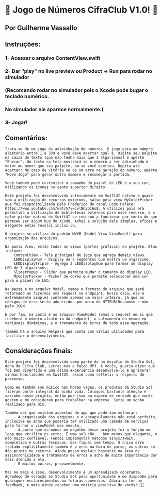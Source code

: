 #  🤘 Jogo de Números CifraClub V1.0! 🤘
##      Por Guilherme Vassallo

## Instruções:

### 1- Acessar o arquivo ContentView.swift
### 2- Dar "play" no live preview ou Product -> Run para rodar no simulador
###         (Recomendo rodar no simulador pois o Xcode pode bugar o teclado numérico.
###         No simulador ele aparece normalmente.)
### 3- Jogar!

## Comentários:

    Trata-se de um jogo de adivinhação de números. O jogo gera um número aleatório entre 1 e 300 e você deve acertar qual é. Digite seu palpite na caixa de texto (que não tenha mais que 3 algarismos) e aperte "Enviar". Um texto na tela mostrará se o número a ser adivinhado é maior ou menor que seu palpite, ou se você acertou. Repita até acertar! No caso de vitória ou de um erro na geração do número, aperte "Novo Jogo" para gerar outro número e recomeçar a partida.
    
    Você também pode customizar o tamanho do painel de LED e a sua cor, utilizando os ícones no canto superior direito!
    
    Este projeto foi desenvolvido inteiramente em SwiftUI nativo e quase sem a utilização de recursos externos, salvo pela view MyColorPicker que foi disponibilizada pelo Frederico do canal Code Palace: https://www.youtube.com/watch?v=cvlNnyDi6o8. A utilizei pois era permitida a utilização de bibliotecas externas para esse recurso, e o color picker nativo do SwiftUI se recusou a funcionar por conta do que pareceu ser algum bug do XCode. Achei a solução dele simples, eficaz e elegante então resolvi incluí-la.
    
    O projeto se utiliza do padrão MVVM (Model View ViewModel) para organização dos arquivos.
    
    Na pasta View, estão todas as views (partes gráficas) do projeto. Elas incluem:
        ContentView - Tela principal de jogo que agrega demais views.
        LEDDisplayNum - Display de 7 segmentos que mostra um algarismo.
        LEDDisplayTriple - Agrega 3 LEDDisplayNum para formar um display LED de 3 algarismos.
        SliderPopUp - Slider que permite mudar o tamanho do display LED.
        MyColorPicker - Picker de cores que permite selecionar uma cor para o painel de LED.
        
    Na pasta e no arquivo Model, temos o formato do arquivo que será retornado ao fazermos uma request no endpoint. Nesse caso, ele é extremamente simples contendo apenas um valor inteiro, já que os códigos de erro serão adquiridos por meio do HTTPURLResponse e não pelo JSON.
    
    E por fim, na pasta e no arquivo ViewModel temos o request em si que receberá o número aleatório do endpoint, o salvamento do mesmo em variáveis dinâmicas, e o tratamento de erros de toda essa operação.
    
    Também há o arquivo Helpers que conta com várias utilidades para facilitar o desenvolvimento.
    
## Considerações finais:

    Esse projeto foi desenvolvido como parte de um desafio do Studio Sol, dona do Cifra Club, Letras.mus e Palco MP3. A vocês, queria dizer que foi bem divertido e uma ótima experiência desenvolvê-lo e aprimorar minhas habilidades em SwiftUI, assim como refletir a respeito do processo.
    
    Como eu também sou músico nas horas vagas, os produtos da Studio Sol fizeram parte integral da minha vida. Coloquei bastante atenção e carinho nesse projeto, então por isso eu espero de verdade que vocês gostem e me considerem para trabalhar na empresa. Seria um sonho realizado para mim.
    
    Também sei que existem aspectos do app que poderiam melhorar:
        - A organização dos arquivos e o encapsulamento não está perfeito, inclusive eu acho que poderia ter utilizado uma camada de serviços para tornar o viewModel mas enxuto.
        - A parte que eu menos me orgulho desse projeto foi a função em loop que verifica os erros. É uma solução... bem menos que elegante, e não muito confiável. Tentei implementar métodos asnyc/await, completion e outras técnicas, mas fiquei sem tempo. O único erro tratado explicitamente também é o erro na hora do parse, os outros só dão prints ou returns. Ainda posso evoluir bastante na área de assincronicidade e tratamento de erros e acho de muita importância dar mais atenção a ela.
        - E muitos outros, provavelmente.

    Mas no mais é isso, desenvolvimento é um aprendizado constante. Agradeço de coração ao Studio Sol pela oportunidade e me disponho para quaisquer esclarecimentos ou futuras conversas. Adoraria ter um feedback, e mais ainda receber uma notícia positiva de vocês! 👀🙏

